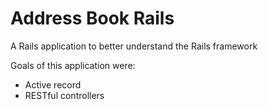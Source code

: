 Address Book Rails
======================
A Rails application to better understand the Rails framework

Goals of this application were:
* Active record
* RESTful controllers
